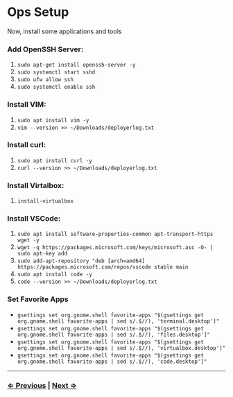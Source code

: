 # Ops Setup

Now, install some applications and tools

### Add OpenSSH Server:

1. `sudo apt-get install openssh-server -y`
1. `sudo systemctl start sshd`
1. `sudo ufw allow ssh`
1. `sudo systemctl enable ssh`

### Install VIM:

1. `sudo apt install vim -y`
1. `vim --version >> ~/Downloads/deployerlog.txt`

### Install curl:

1. `sudo apt install curl -y`
1. `curl --version >> ~/Downloads/deployerlog.txt`

### Install Virtalbox:

1. `install-virtualbox`

### Install VSCode:

1. `sudo apt install software-properties-common apt-transport-https wget -y`
1. `wget -q https://packages.microsoft.com/keys/microsoft.asc -O- | sudo apt-key add `
1. `sudo add-apt-repository "deb [arch=amd64] https://packages.microsoft.com/repos/vscode stable main`
1. `sudo apt install code -y`
1. `code --version >> ~/Downloads/deployerlog.txt`

### Set Favorite Apps

- ```gsettings set org.gnome.shell favorite-apps "$(gsettings get org.gnome.shell favorite-apps | sed s/.$//), 'terminal.desktop']"```
- ```gsettings set org.gnome.shell favorite-apps "$(gsettings get org.gnome.shell favorite-apps | sed s/.$//), 'files.desktop']"```
- ```gsettings set org.gnome.shell favorite-apps "$(gsettings get org.gnome.shell favorite-apps | sed s/.$//), 'virtualbox.desktop']"```
- ```gsettings set org.gnome.shell favorite-apps "$(gsettings get org.gnome.shell favorite-apps | sed s/.$//), 'code.desktop']"```

---

### [⇐ Previous](./6-display.md) | [Next ⇒](./8-rdp.md)

